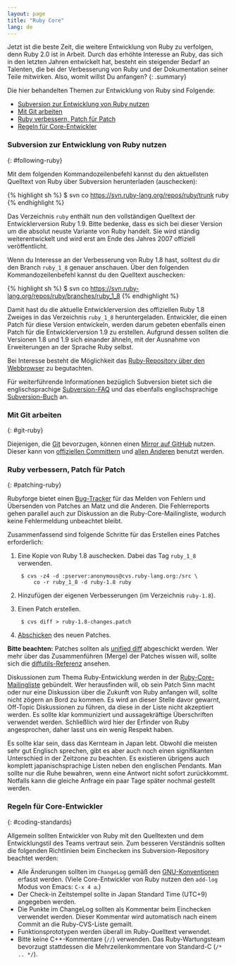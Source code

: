 ```yaml
---
layout: page
title: "Ruby Core"
lang: de
---
```


Jetzt ist die beste Zeit, die weitere Entwicklung von Ruby zu verfolgen,
denn Ruby 2.0 ist in Arbeit. Durch das erhöhte Interesse an Ruby,
das sich in den letzten Jahren entwickelt hat, besteht ein
steigender Bedarf an Talenten, die bei der Verbesserung von Ruby und der
Dokumentation seiner Teile mitwirken. Also, womit willst Du anfangen?
{: .summary}

Die hier behandelten Themen zur Entwicklung von Ruby sind Folgende:

* [Subversion zur Entwicklung von Ruby nutzen](#following-ruby)
* [Mit Git arbeiten](#git-ruby)
* [Ruby verbessern, Patch für Patch](#patching-ruby)
* [Regeln für Core-Entwickler](#coding-standards)

### Subversion zur Entwicklung von Ruby nutzen
{: #following-ruby}

Mit dem folgenden Kommandozeilenbefehl kannst du den aktuellsten
Quelltext von Ruby über Subversion herunterladen (auschecken):

{% highlight sh %}
$ svn co https://svn.ruby-lang.org/repos/ruby/trunk ruby
{% endhighlight %}

Das Verzeichnis `ruby` enthält nun den vollständigen Quelltext der
Entwicklerversion Ruby 1.9. Bitte bedenke, dass es sich bei dieser
Version um die absolut neuste Variante von Ruby handelt. Sie wird
ständig weiterentwickelt und wird erst am Ende des Jahres 2007 offiziell
veröffentlicht.

Wenn du Interesse an der Verbesserung von Ruby 1.8 hast, solltest du dir
den Branch `ruby_1_8` genauer anschauen. Über den folgenden
Kommandozeilenbefehl kannst du den Quelltext auschecken:

{% highlight sh %}
$ svn co https://svn.ruby-lang.org/repos/ruby/branches/ruby_1_8
{% endhighlight %}

Damit hast du die aktuelle Entwicklerversion des offiziellen Ruby 1.8
Zweiges in das Verzeichnis `ruby_1_8` heruntergeladen. Entwickler, die
einen Patch für diese Version entwickeln, werden darum gebeten ebenfalls
einen Patch für die Entwicklerversion 1.9 zu erstellen. Aufgrund dessen
sollten die Versionen 1.8 und 1.9 sich einander ähneln, mit der Ausnahme
von Erweiterungen an der Sprache Ruby selbst.

Bei Interesse besteht die Möglichkeit das [Ruby-Repository über den
Webbrowser][1] zu begutachten.

Für weiterführende Informationen bezüglich Subversion bietet sich die
englischsprachige [Subversion-FAQ][2] und das ebenfalls
englischsprachige [Subversion-Buch][3] an.

### Mit Git arbeiten
{: #git-ruby}

Diejenigen, die [Git][4] bevorzugen, können einen [Mirror auf GitHub][5]
nutzen. Dieser kann von [offiziellen Committern][6] und [allen
Anderen][7] benutzt werden.

### Ruby verbessern, Patch für Patch
{: #patching-ruby}

Rubyforge bietet einen [Bug-Tracker][8] für das Melden von Fehlern und
Übersenden von Patches an Matz und die Anderen. Die Fehlerreports gehen
parallel auch zur Diskussion an die Ruby-Core-Mailingliste, wodurch keine
Fehlermeldung unbeachtet bleibt.

Zusammenfassend sind folgende Schritte für das Erstellen eines Patches
erforderlich:

1.  Eine Kopie von Ruby 1.8 auschecken. Dabei das Tag
    `ruby_1_8` verwenden.

         $ cvs -z4 -d :pserver:anonymous@cvs.ruby-lang.org:/src \
             co -r ruby_1_8 -d ruby-1.8 ruby

2.  Hinzufügen der eigenen Verbesserungen (im Verzeichnis `ruby-1.8`).
3.  Einen Patch erstellen.

         $ cvs diff > ruby-1.8-changes.patch

4.  [Abschicken][9] des neuen Patches.

**Bitte beachten:** Patches sollten als [unified diff][10] abgeschickt
werden. Wer mehr über das Zusammenführen (Merge) der Patches wissen will,
sollte sich die [diffutils-Referenz][11] ansehen.

Diskussionen zum Thema Ruby-Entwicklung werden in der
[Ruby-Core-Mailingliste][mailing-lists] gebündelt.
Wer herausfinden will, ob sein Patch Sinn macht oder nur eine Diskussion
über die Zukunft von Ruby anfangen will, sollte nicht zögern an Bord zu
kommen. Es wird an dieser Stelle davor gewarnt, Off-Topic Diskussionen
zu führen, da diese in der Liste nicht akzeptiert werden. Es sollte klar
kommuniziert und aussagekräftige Überschriften verwendet werden.
Schließlich wird hier der Erfinder von Ruby angesprochen, daher lasst
uns ein wenig Respekt haben.

Es sollte klar sein, dass das Kernteam in Japan lebt. Obwohl die meisten
sehr gut Englisch sprechen, gibt es aber auch noch einen signifikanten
Unterschied in der Zeitzone zu beachten. Es existieren übrigens auch
komplett japanischsprachige Listen neben den englischen Pendants. Man
sollte nur die Ruhe bewahren, wenn eine Antwort nicht sofort
zurückkommt. Notfalls kann die gleiche Anfrage ein paar Tage später
nochmal gestellt werden.

### Regeln für Core-Entwickler
{: #coding-standards}

Allgemein sollten Entwickler von Ruby mit den Quelltexten und dem
Entwicklungstil des Teams vertraut sein. Zum besseren Verständnis
sollten die folgenden Richtlinien beim Einchecken ins
Subversion-Repository beachtet werden:

* Alle Änderungen sollten im `ChangeLog` gemäß den
  [GNU-Konventionen][12] erfasst werden. (Viele Core-Entwickler von Ruby
  nutzen den `add-log` Modus von Emacs: `C-x 4 a`.)
* Der Check-in Zeitstempel sollte in Japan Standard Time (UTC+9)
  angegeben werden.
* Die Punkte im ChangeLog sollten als Kommentar beim Einchecken
  verwendet werden. Dieser Kommentar wird automatisch nach einem Commit
  an die Ruby-CVS-Liste gemailt.
* Funktionsprototypen werden überall im Ruby-Quelltext verwendet.
* Bitte keine C++-Kommentare (`//`) verwenden. Das Ruby-Wartungsteam
  bevorzugt stattdessen die Mehrzeilenkommentare von Standard-C
  (`/* .. */`).



[mailing-lists]: /de/community/mailing-lists/
[1]: https://svn.ruby-lang.org/cgi-bin/viewvc.cgi/
[2]: http://subversion.apache.org/faq.html
[3]: http://svnbook.org
[4]: http://git-scm.com/
[5]: https://github.com/ruby/ruby
[6]: https://github.com/shyouhei/ruby/wiki/committerhowto
[7]: https://github.com/shyouhei/ruby/wiki/noncommitterhowto
[8]: http://rubyforge.org/tracker/?func=browse&amp;group_id=426&amp;atid=1698
[9]: http://rubyforge.org/tracker/?func=add&amp;group_id=426&amp;atid=1700
[10]: http://www.gnu.org/software/diffutils/manual/html_node/Unified-Format.html
[11]: http://www.gnu.org/software/diffutils/manual/html_node/Merging-with-patch.html#Merging%20with%20patch
[12]: http://www.gnu.org/prep/standards/standards.html#Change-Logs
